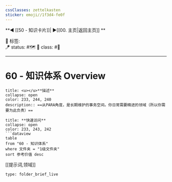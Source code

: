 ```yaml
---
cssClasses: zettelkasten
sticker: emoji//1f3d4-fe0f
---
```


**◀️ [[50 - 知识卡片]]| ▶️[[00. 主页|返回主页]] **

🧩 标签:  
🪁 status: #🗺️ 
🎏 class: #📇 

---

# 60 - 知识体系 Overview

```ad-info
title: <u></u>**描述**
collapse: open
color: 233, 244, 240
description:: ==从PARA角度，是长期维护的事务空间。你日常需要精进的领域（所以你需要为此负责）==
```

```ad-todo
title: **快速访问**
collapse: open
color: 233, 243, 242
```dataview
table 
from "60 - 知识体系"
where 文件夹 = "1级文件夹"
sort 参考价值 desc
```

[[提示词,领域]]

```ccard
type: folder_brief_live
```
